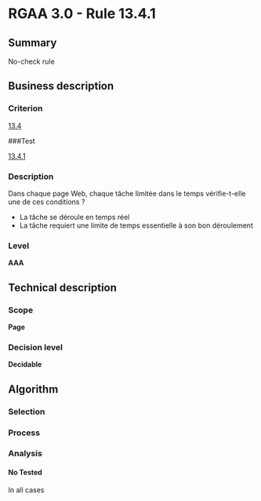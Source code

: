 # RGAA 3.0 -  Rule 13.4.1

## Summary

No-check rule

## Business description

### Criterion

[13.4](http://disic.github.io/rgaa_referentiel_en/RGAA3.0_Criteria_English_version_v1.html#crit-13-4)

###Test

[13.4.1](http://disic.github.io/rgaa_referentiel_en/RGAA3.0_Criteria_English_version_v1.html#test-13-4-1)

### Description

Dans chaque page Web, chaque t&acirc;che limit&eacute;e dans le temps v&eacute;rifie-t-elle une de ces conditions ? 
 
 *  La t&acirc;che se d&eacute;roule en temps r&eacute;el 
 *  La t&acirc;che requiert une limite de temps essentielle &agrave; son bon d&eacute;roulement 


### Level

**AAA**

## Technical description

### Scope

**Page**

### Decision level

**Decidable**

## Algorithm

### Selection

### Process

### Analysis

#### No Tested 

In all cases




